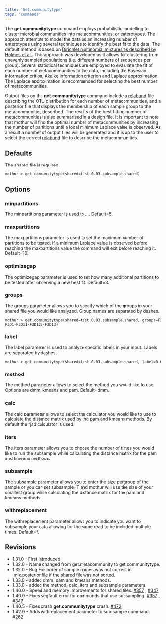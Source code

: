 ```yaml
---
title: 'Get.communitytype'
tags: 'commands'
---
```

The **get.communitytype** command employs probabilistic modelling to cluster
microbial communities into metacommunities, or enterotypes. The approach
attempts to model the data as an increasing number of enterotypes using
several techniques to identify the best fit to the data. The default
method is based on [Dirichlet multinomial mixtures as described by
Holmes et
al.](https://journals.plos.org/plosone/article?id=10.1371/journal.pone.0030126).
This approach was developed as it allows for clustering from unevenly
sampled populations (i.e. different numbers of sequences per group).
Several statistical techniques are employed to evalulate the fit of each
number of metacommunities to the data, including the Bayesian
information crition, Akaike information criterion and Laplace
approximation. The Laplace approximation is recommended for selecting
the best number of metacommunities.

Output files on the **get.communitytype** command include a [
relabund](Relabund_file) file describing the OTU distribution
for each number of metacommunities, and a posterior file that displays
the membership of each sample group to the metacommunities described.
The results of the best fitting number of metacommunities is also
summarised in a design file. It is important to note that mothur will
find the optimal number of metacommunities by increasing the number of
partitions until a local minimum Laplace value is observed. As a result
a number of output files will be generated and it is up to the user to
select the correct [ relabund](Relabund_file) file to
describe the metacommunities.

## Defaults

The shared file is required.

    mothur > get.communitytype(shared=test.0.03.subsample.shared)

## Options

### minpartitions

The minpartitions parameter is used to \.... Default=5.

### maxpartitions

The maxpartitions parameter is used to set the maximum number of
partitions to be tested. If a minimum Laplace value is observed before
reaching the maxpartitions value the command will exit before reaching
it. Default=10.

### optimizegap

The optimizegap parameter is used to set how many additional partitions
to be tested after observing a new best fit. Default=3.

### groups

The groups parameter allows you to specify which of the groups in your
shared file you would like analyzed. Group names are separated by
dashes.

    mothur > get.communitytype(shared=test.0.03.subsample.shared, groups=F3D0-F3D1-F3D11-F3D125-F3D13)

### label

The label parameter is used to analyze specific labels in your input.
Labels are separated by dashes.

    mothur > get.communitytype(shared=test.0.03.subsample.shared, label=0.03)

### method

The method parameter allows to select the method you would like to use.
Options are dmm, kmeans and pam. Default=dmm.

### calc

The calc parameter allows to select the calculator you would like to use
to calculate the distance matrix used by the pam and kmeans methods. By
default the rjsd calculator is used.

### iters

The iters parameter allows you to choose the number of times you would
like to run the subsample while calculating the distance matrix for the
pam and kmeans methods.

### subsample

The subsample parameter allows you to enter the size pergroup of the
sample or you can set subsample=T and mothur will use the size of your
smallest group while calculating the distance matrix for the pam and
kmeans methods.

### withreplacement

The withreplacement parameter allows you to indicate you want to
subsample your data allowing for the same read to be included multiple
times. Default=f.

## Revisions

-   1.31.0 - First Introduced
-   1.32.0 - Name changed from get.metacommunity to get.communitytype.
-   1.32.0 - Bug Fix: order of sample names was not correct in
    .mix.posterior file if the shared file was not sorted.
-   1.33.0 - added dmm, pam and kmeans methods.
-   1.33.0 - added the method, calc, iters and subsample parameters.
-   1.40.0 - Speed and memory improvements for shared files.
    [\#357](https://github.com/mothur/mothur/issues/357) ,
    [\#347](https://github.com/mothur/mothur/issues/347)
-   1.40.0 - Fixes segfault error for commands that use subsampling.
    [\#357](https://github.com/mothur/mothur/issues/357) ,
    [\#347](https://github.com/mothur/mothur/issues/347)
-   1.40.5 - Fixes crash **get.communitytype** crash.
    [\#472](https://github.com/mothur/mothur/issues/472)
-   1.42.0 - Adds withreplacement parameter to sub.sample command.
    [\#262](https://github.com/mothur/mothur/issues/262)


